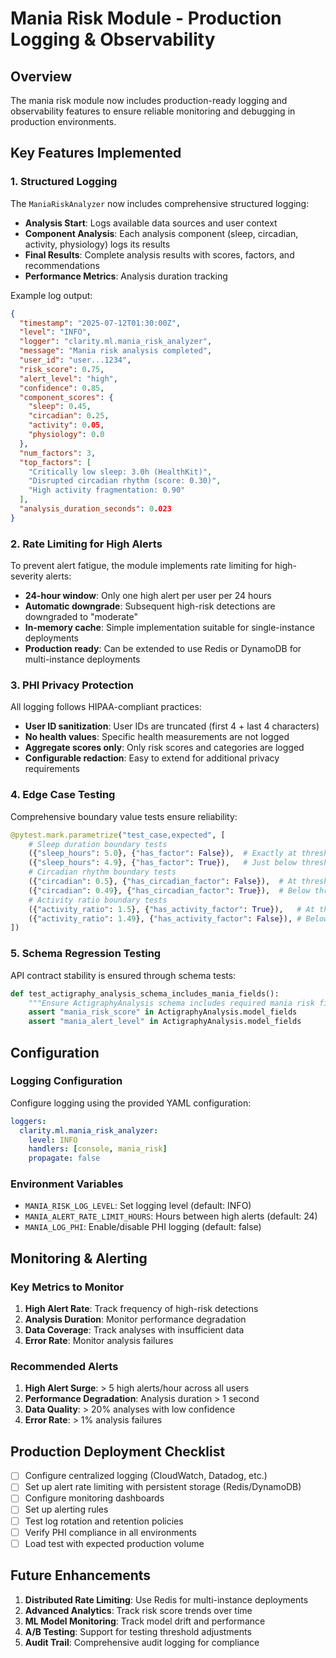 # Mania Risk Module - Production Logging & Observability

## Overview

The mania risk module now includes production-ready logging and observability features to ensure reliable monitoring and debugging in production environments.

## Key Features Implemented

### 1. Structured Logging

The `ManiaRiskAnalyzer` now includes comprehensive structured logging:

- **Analysis Start**: Logs available data sources and user context
- **Component Analysis**: Each analysis component (sleep, circadian, activity, physiology) logs its results
- **Final Results**: Complete analysis results with scores, factors, and recommendations
- **Performance Metrics**: Analysis duration tracking

Example log output:
```json
{
  "timestamp": "2025-07-12T01:30:00Z",
  "level": "INFO",
  "logger": "clarity.ml.mania_risk_analyzer",
  "message": "Mania risk analysis completed",
  "user_id": "user...1234",
  "risk_score": 0.75,
  "alert_level": "high",
  "confidence": 0.85,
  "component_scores": {
    "sleep": 0.45,
    "circadian": 0.25,
    "activity": 0.05,
    "physiology": 0.0
  },
  "num_factors": 3,
  "top_factors": [
    "Critically low sleep: 3.0h (HealthKit)",
    "Disrupted circadian rhythm (score: 0.30)",
    "High activity fragmentation: 0.90"
  ],
  "analysis_duration_seconds": 0.023
}
```

### 2. Rate Limiting for High Alerts

To prevent alert fatigue, the module implements rate limiting for high-severity alerts:

- **24-hour window**: Only one high alert per user per 24 hours
- **Automatic downgrade**: Subsequent high-risk detections are downgraded to "moderate"
- **In-memory cache**: Simple implementation suitable for single-instance deployments
- **Production ready**: Can be extended to use Redis or DynamoDB for multi-instance deployments

### 3. PHI Privacy Protection

All logging follows HIPAA-compliant practices:

- **User ID sanitization**: User IDs are truncated (first 4 + last 4 characters)
- **No health values**: Specific health measurements are not logged
- **Aggregate scores only**: Only risk scores and categories are logged
- **Configurable redaction**: Easy to extend for additional privacy requirements

### 4. Edge Case Testing

Comprehensive boundary value tests ensure reliability:

```python
@pytest.mark.parametrize("test_case,expected", [
    # Sleep duration boundary tests
    ({"sleep_hours": 5.0}, {"has_factor": False}),  # Exactly at threshold
    ({"sleep_hours": 4.9}, {"has_factor": True}),   # Just below threshold
    # Circadian rhythm boundary tests
    ({"circadian": 0.5}, {"has_circadian_factor": False}),  # At threshold
    ({"circadian": 0.49}, {"has_circadian_factor": True}),  # Below threshold
    # Activity ratio boundary tests
    ({"activity_ratio": 1.5}, {"has_activity_factor": True}),   # At threshold
    ({"activity_ratio": 1.49}, {"has_activity_factor": False}), # Below threshold
])
```

### 5. Schema Regression Testing

API contract stability is ensured through schema tests:

```python
def test_actigraphy_analysis_schema_includes_mania_fields():
    """Ensure ActigraphyAnalysis schema includes required mania risk fields."""
    assert "mania_risk_score" in ActigraphyAnalysis.model_fields
    assert "mania_alert_level" in ActigraphyAnalysis.model_fields
```

## Configuration

### Logging Configuration

Configure logging using the provided YAML configuration:

```yaml
loggers:
  clarity.ml.mania_risk_analyzer:
    level: INFO
    handlers: [console, mania_risk]
    propagate: false
```

### Environment Variables

- `MANIA_RISK_LOG_LEVEL`: Set logging level (default: INFO)
- `MANIA_ALERT_RATE_LIMIT_HOURS`: Hours between high alerts (default: 24)
- `MANIA_LOG_PHI`: Enable/disable PHI logging (default: false)

## Monitoring & Alerting

### Key Metrics to Monitor

1. **High Alert Rate**: Track frequency of high-risk detections
2. **Analysis Duration**: Monitor performance degradation
3. **Data Coverage**: Track analyses with insufficient data
4. **Error Rate**: Monitor analysis failures

### Recommended Alerts

1. **High Alert Surge**: > 5 high alerts/hour across all users
2. **Performance Degradation**: Analysis duration > 1 second
3. **Data Quality**: > 20% analyses with low confidence
4. **Error Rate**: > 1% analysis failures

## Production Deployment Checklist

- [ ] Configure centralized logging (CloudWatch, Datadog, etc.)
- [ ] Set up alert rate limiting with persistent storage (Redis/DynamoDB)
- [ ] Configure monitoring dashboards
- [ ] Set up alerting rules
- [ ] Test log rotation and retention policies
- [ ] Verify PHI compliance in all environments
- [ ] Load test with expected production volume

## Future Enhancements

1. **Distributed Rate Limiting**: Use Redis for multi-instance deployments
2. **Advanced Analytics**: Track risk score trends over time
3. **ML Model Monitoring**: Track model drift and performance
4. **A/B Testing**: Support for testing threshold adjustments
5. **Audit Trail**: Comprehensive audit logging for compliance